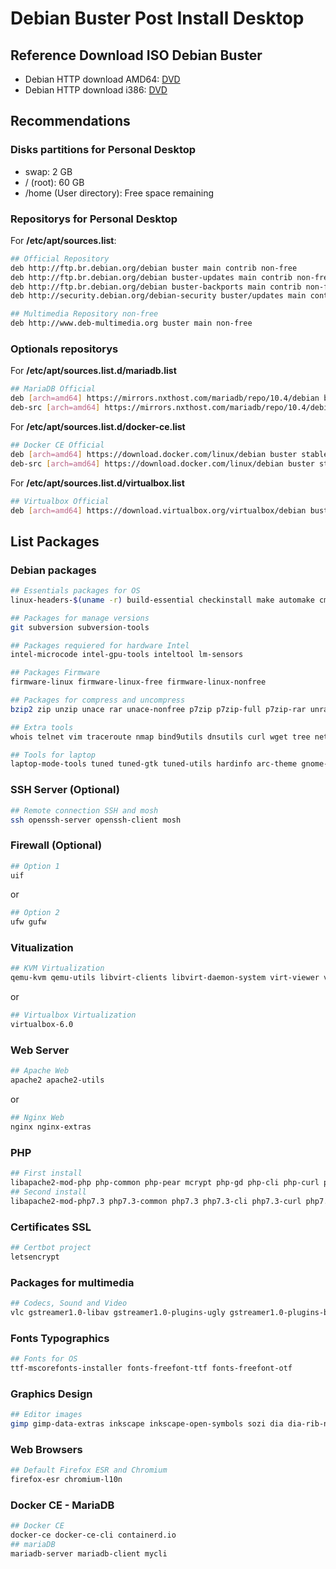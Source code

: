 # Debian Buster Post Install Desktop

## Reference Download ISO Debian Buster

- Debian HTTP download AMD64: [DVD](https://cdimage.debian.org/debian-cd/current/amd64/iso-dvd/debian-10.2.0-amd64-DVD-1.iso)
- Debian HTTP download i386: [DVD](https://cdimage.debian.org/debian-cd/current/i386/iso-dvd/debian-10.2.0-i386-DVD-1.iso)

## Recommendations

### Disks partitions for Personal Desktop

- swap: 2 GB
- / (root): 60 GB
- /home (User directory): Free space remaining

### Repositorys for Personal Desktop

For **/etc/apt/sources.list**: 

```sh 
## Official Repository
deb http://ftp.br.debian.org/debian buster main contrib non-free
deb http://ftp.br.debian.org/debian buster-updates main contrib non-free
deb http://ftp.br.debian.org/debian buster-backports main contrib non-free
deb http://security.debian.org/debian-security buster/updates main contribnon-free

## Multimedia Repository non-free
deb http://www.deb-multimedia.org buster main non-free
``` 

### Optionals repositorys

For **/etc/apt/sources.list.d/mariadb.list**

```sh
## MariaDB Official
deb [arch=amd64] https://mirrors.nxthost.com/mariadb/repo/10.4/debian buster main
deb-src [arch=amd64] https://mirrors.nxthost.com/mariadb/repo/10.4/debian buster main
```

For **/etc/apt/sources.list.d/docker-ce.list**

```sh
## Docker CE Official
deb [arch=amd64] https://download.docker.com/linux/debian buster stable
deb-src [arch=amd64] https://download.docker.com/linux/debian buster stable
```

For **/etc/apt/sources.list.d/virtualbox.list**

```sh
## Virtualbox Official
deb [arch=amd64] https://download.virtualbox.org/virtualbox/debian buster contrib
```

## List Packages

### Debian packages

```sh 
## Essentials packages for OS
linux-headers-$(uname -r) build-essential checkinstall make automake cmake autoconf aptitude lsb-release 

## Packages for manage versions
git subversion subversion-tools

## Packages requiered for hardware Intel
intel-microcode intel-gpu-tools inteltool lm-sensors

## Packages Firmware
firmware-linux firmware-linux-free firmware-linux-nonfree 

## Packages for compress and uncompress
bzip2 zip unzip unace rar unace-nonfree p7zip p7zip-full p7zip-rar unrar unrar-free lzip lhasa arj sharutils mpack lzma lzop cabextract xz-utils

## Extra tools
whois telnet vim traceroute nmap bind9utils dnsutils curl wget tree net-tools  locales htop ethtool mlocate pv rsync

## Tools for laptop 
laptop-mode-tools tuned tuned-gtk tuned-utils hardinfo arc-theme gnome-tweak-tool gnome-tweaks acpi acpid acpitool
```

### SSH Server (Optional)

```sh
## Remote connection SSH and mosh
ssh openssh-server openssh-client mosh
```

### Firewall (Optional)

```sh
## Option 1
uif			
```
or
```sh
## Option 2
ufw gufw			
```

### Vitualization

```sh
## KVM Virtualization
qemu-kvm qemu-utils libvirt-clients libvirt-daemon-system virt-viewer virt-what virtinst virt-manager
```
or 
```sh
## Virtualbox Virtualization
virtualbox-6.0
```

### Web Server

```sh
## Apache Web
apache2 apache2-utils
```
or
```sh
## Nginx Web
nginx nginx-extras
```

### PHP

```sh
## First install
libapache2-mod-php php-common php-pear mcrypt php-gd php-cli php-curl php-mysql php-zip
## Second install
libapache2-mod-php7.3 php7.3-common php7.3 php7.3-cli php7.3-curl php7.3-mysql php7.3-odbc php7.3-pgsql php7.3-sqlite3 php7.3-json php7.3-readline php7.3-gd
```

### Certificates SSL

```sh
## Certbot project
letsencrypt
```

### Packages for multimedia

```sh
## Codecs, Sound and Video
vlc gstreamer1.0-libav gstreamer1.0-plugins-ugly gstreamer1.0-plugins-bad gstreamer1.0-pulseaudio vorbis-tools faac faad w64codecs ffmpeg ffmpeg2theora libdvdcss2 libdvdread4
```

### Fonts Typographics

```sh
## Fonts for OS
ttf-mscorefonts-installer fonts-freefont-ttf fonts-freefont-otf
```

### Graphics Design 

```sh 
## Editor images
gimp gimp-data-extras inkscape inkscape-open-symbols sozi dia dia-rib-network dia-shapes dia-common
```

### Web Browsers 

```sh 
## Default Firefox ESR and Chromium
firefox-esr chromium-l10n
```

### Docker CE - MariaDB

```sh
## Docker CE
docker-ce docker-ce-cli containerd.io
## mariaDB
mariadb-server mariadb-client mycli
```